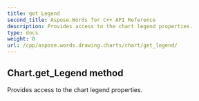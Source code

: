 ```yaml
---
title: get_Legend
second_title: Aspose.Words for C++ API Reference
description: Provides access to the chart legend properties. 
type: docs
weight: 0
url: /cpp/aspose.words.drawing.charts/chart/get_legend/
---
```

## Chart.get_Legend method


Provides access to the chart legend properties. 

